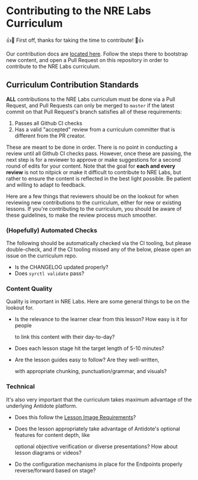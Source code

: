 # Contributing to the NRE Labs Curriculum

:+1::tada: First off, thanks for taking the time to contribute! :tada::+1:

Our contribution docs are [located here](https://docs.nrelabs.io/creating-contributing/getting-started). Follow the steps there to bootstrap new content, and open a Pull Request on this repository in order to contribute to the NRE Labs curriculum.

## Curriculum Contribution Standards

**ALL** contributions to the NRE Labs curriculum must be done via a Pull Request, and Pull Requests can only be merged to `master` if the latest commit on that Pull Request's branch satisfies all of these requirements:

1. Passes all Github CI checks
2. Has a valid "accepted" review from a curriculum committer that is different from the PR creator.

These are meant to be done in order. There is no point in conducting a review until all Github CI checks pass. However, once these are passing, the next step is for a reviewer to approve or make suggestions for a second round of edits for your content. Note that the goal for **each and every review** is not to nitpick or make it difficult to contribute to NRE Labs, but rather to ensure the content is reflected in the best light possible. Be patient and willing to adapt to feedback.

Here are a few things that reviewers should be on the lookout for when reviewing new contributions to the curriculum, either for new or existing lessons. If you're contributing to the curriculum, you should be aware of these guidelines, to make the review process much smoother.

### \(Hopefully\) Automated Checks

The following should be automatically checked via the CI tooling, but please double-check, and if the CI tooling missed any of the below, please open an issue on the curriculum repo.

* Is the CHANGELOG updated properly?
* Does `syrctl validate` pass?

### Content Quality

Quality is important in NRE Labs. Here are some general things to be on the lookout for.

* Is the relevance to the learner clear from this lesson? How easy is it for people

  to link this content with their day-to-day?

* Does each lesson stage hit the target length of 5-10 minutes?
* Are the lesson guides easy to follow? Are they well-written,

  with appropriate chunking, punctuation/grammar, and visuals?

### Technical

It's also very important that the curriculum takes maximum advantage of the underlying Antidote platform.

* Does this follow the [Lesson Image Requirements](../../antidote/object-reference/images.md)?
* Does the lesson appropriately take advantage of Antidote's optional features for content depth, like

  optional objective verification or diverse presentations? How about lesson diagrams or videos?

* Do the configuration mechanisms in place for the Endpoints properly reverse/forward based on stage?

